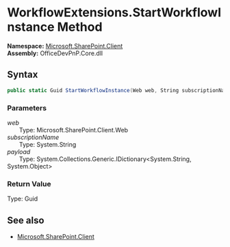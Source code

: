 # WorkflowExtensions.StartWorkflowInstance Method  
  

**Namespace:** [Microsoft.SharePoint.Client](Microsoft.SharePoint.Client.md)  
**Assembly:** OfficeDevPnP.Core.dll  
## Syntax
```C#
public static Guid StartWorkflowInstance(Web web, String subscriptionName, IDictionary<String, Object> payload)
```
### Parameters
*web*  
&emsp;&emsp;Type: Microsoft.SharePoint.Client.Web  
*subscriptionName*  
&emsp;&emsp;Type: System.String  
*payload*  
&emsp;&emsp;Type: System.Collections.Generic.IDictionary<System.String, System.Object>  
### Return Value
Type: Guid  

## See also
- [Microsoft.SharePoint.Client](Microsoft.SharePoint.Client.md)

